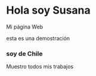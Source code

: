 # Hola soy Susana 

Mi página Web

esta es una demostración


### soy de Chile

Muestro todos mis trabajos